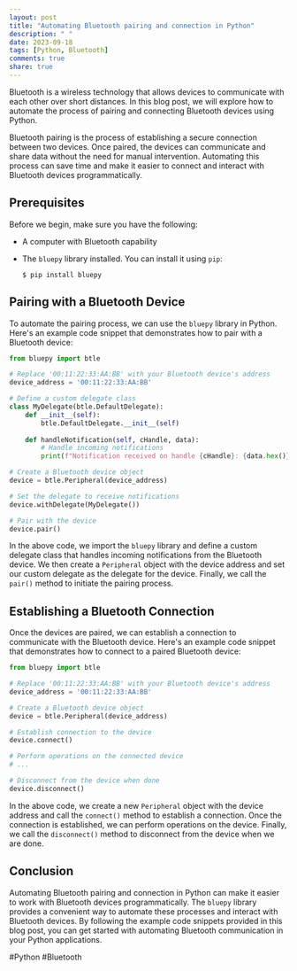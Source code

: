```yaml
---
layout: post
title: "Automating Bluetooth pairing and connection in Python"
description: " "
date: 2023-09-18
tags: [Python, Bluetooth]
comments: true
share: true
---
```


Bluetooth is a wireless technology that allows devices to communicate with each other over short distances. In this blog post, we will explore how to automate the process of pairing and connecting Bluetooth devices using Python.

Bluetooth pairing is the process of establishing a secure connection between two devices. Once paired, the devices can communicate and share data without the need for manual intervention. Automating this process can save time and make it easier to connect and interact with Bluetooth devices programmatically.

## Prerequisites

Before we begin, make sure you have the following:

- A computer with Bluetooth capability
- The `bluepy` library installed. You can install it using `pip`:

   ```
   $ pip install bluepy
   ```

## Pairing with a Bluetooth Device

To automate the pairing process, we can use the `bluepy` library in Python. Here's an example code snippet that demonstrates how to pair with a Bluetooth device:

```python
from bluepy import btle

# Replace '00:11:22:33:AA:BB' with your Bluetooth device's address
device_address = '00:11:22:33:AA:BB'

# Define a custom delegate class
class MyDelegate(btle.DefaultDelegate):
    def __init__(self):
        btle.DefaultDelegate.__init__(self)
    
    def handleNotification(self, cHandle, data):
        # Handle incoming notifications
        print(f"Notification received on handle {cHandle}: {data.hex()}")

# Create a Bluetooth device object
device = btle.Peripheral(device_address)

# Set the delegate to receive notifications
device.withDelegate(MyDelegate())

# Pair with the device
device.pair()
```

In the above code, we import the `bluepy` library and define a custom delegate class that handles incoming notifications from the Bluetooth device. We then create a `Peripheral` object with the device address and set our custom delegate as the delegate for the device. Finally, we call the `pair()` method to initiate the pairing process.

## Establishing a Bluetooth Connection

Once the devices are paired, we can establish a connection to communicate with the Bluetooth device. Here's an example code snippet that demonstrates how to connect to a paired Bluetooth device:

```python
from bluepy import btle

# Replace '00:11:22:33:AA:BB' with your Bluetooth device's address
device_address = '00:11:22:33:AA:BB'

# Create a Bluetooth device object
device = btle.Peripheral(device_address)

# Establish connection to the device
device.connect()

# Perform operations on the connected device
# ...

# Disconnect from the device when done
device.disconnect()
```

In the above code, we create a new `Peripheral` object with the device address and call the `connect()` method to establish a connection. Once the connection is established, we can perform operations on the device. Finally, we call the `disconnect()` method to disconnect from the device when we are done.

## Conclusion

Automating Bluetooth pairing and connection in Python can make it easier to work with Bluetooth devices programmatically. The `bluepy` library provides a convenient way to automate these processes and interact with Bluetooth devices. By following the example code snippets provided in this blog post, you can get started with automating Bluetooth communication in your Python applications.

#Python #Bluetooth